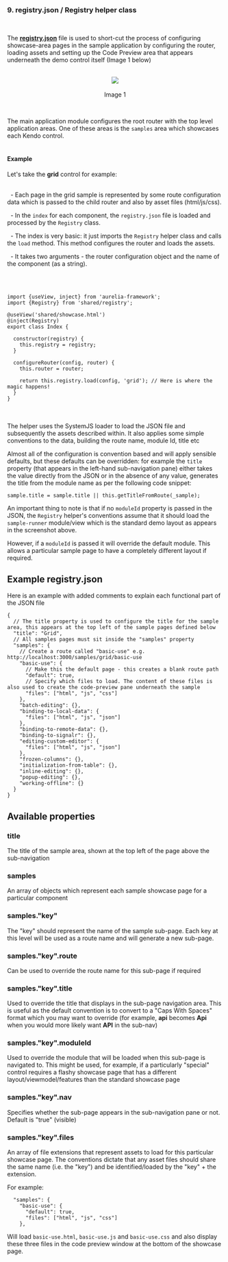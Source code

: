 <br>

### 9. registry.json / Registry helper class
<br>

The **[registry.json](https://github.com/aurelia-ui-toolkits/aurelia-kendoui-bridge/blob/master/sample/src/help/registry.json)** file is used to short-cut the process of configuring showcase-area pages in the sample application by configuring the router, loading assets and setting up the Code Preview area that appears underneath the demo control itself (Image 1 below)
<br><br>

<p align=center>
  <img src="https://cloud.githubusercontent.com/assets/2712405/13131222/1887f220-d5b8-11e5-9588-4ab80cd6abfc.png"></img>
 <br><br>
 Image 1
</p>
<br>

The main application module configures the root router with the top level application areas. One of these areas is the `samples` area which showcases each Kendo control.
<br><br>

#### Example

Let's take the **grid** control for example:
<br><br>

&nbsp;&nbsp;- Each page in the grid sample is represented by some route configuration data which is passed to the child router and also by asset files (html/js/css).

&nbsp;&nbsp;- In the `index` for each component, the `registry.json` file is loaded and processed by the `Registry` class.

&nbsp;&nbsp;- The index is very basic: it just imports the `Registry` helper class and calls the `load` method. This method configures the router and loads the assets.

&nbsp;&nbsp;- It takes two arguments - the router configuration object and the name of the component (as a string).

<br><br>

```
import {useView, inject} from 'aurelia-framework';
import {Registry} from 'shared/registry';

@useView('shared/showcase.html')
@inject(Registry)
export class Index {

  constructor(registry) {
    this.registry = registry;
  }

  configureRouter(config, router) {
    this.router = router;

    return this.registry.load(config, 'grid'); // Here is where the magic happens!
  }
}
```

<br><br>
The helper uses the SystemJS loader to load the JSON file and subsequently the assets described within. It also applies some simple conventions to the data, building the route name, module Id, title etc

Almost all of the configuration is convention based and will apply sensible defaults, but these defaults can be overridden: for example the `title` property (that appears in the left-hand sub-navigation pane) either takes the value directly from the JSON or in the absence of any value, generates the title from the module name as per the following code snippet:

```
sample.title = sample.title || this.getTitleFromRoute(_sample);
```

An important thing to note is that if no `moduleId` property is passed in the JSON, the `Registry` helper's conventions assume that it should load the `sample-runner` module/view which is the standard demo layout as appears in the screenshot above.

However, if a `moduleId` is passed it will override the default module. This allows a particular sample page to have a completely different layout if required.

## Example registry.json

Here is an example with added comments to explain each functional part of the JSON file
```
{
  // The title property is used to configure the title for the sample area, this appears at the top left of the sample pages defined below
  "title": "Grid",
  // All samples pages must sit inside the "samples" property
  "samples": {
    // Create a route called "basic-use" e.g. http://localhost:3000/samples/grid/basic-use
    "basic-use": {
      // Make this the default page - this creates a blank route path
      "default": true,
      // Specify which files to load. The content of these files is also used to create the code-preview pane underneath the sample
      "files": ["html", "js", "css"]
    },
    "batch-editing": {},
    "binding-to-local-data": {
      "files": ["html", "js", "json"]
    },
    "binding-to-remote-data": {},
    "binding-to-signalr": {},
    "editing-custom-editor": {
      "files": ["html", "js", "json"]
    },
    "frozen-columns": {},
    "initialization-from-table": {},
    "inline-editing": {},
    "popup-editing": {},
    "working-offline": {}
  }
}
```

## Available properties

### title
The title of the sample area, shown at the top left of the page above the sub-navigation

### samples
An array of objects which represent each sample showcase page for a particular component

### samples."key"
The "key" should represent the name of the sample sub-page. Each key at this level will be used as a route name and will generate a new sub-page.

### samples."key".route
Can be used to override the route name for this sub-page if required

### samples."key".title
Used to override the title that displays in the sub-page navigation area. This is useful as the default convention is to convert to a "Caps With Spaces" format which you may want to override (for example, **api** becomes **Api** when you would more likely want **API** in the sub-nav)

### samples."key".moduleId
Used to override the module that will be loaded when this sub-page is navigated to. This might be used, for example, if a particularly "special" control requires a flashy showcase page that has a different layout/viewmodel/features than the standard showcase page

### samples."key".nav
Specifies whether the sub-page appears in the sub-navigation pane or not. Default is "true" (visible)

### samples."key".files
An array of file extensions that represent assets to load for this particular showcase page. The conventions dictate that any asset files should share the same name (i.e. the "key") and be identified/loaded by the "key" + the extension.

For example:
```
  "samples": {
    "basic-use": {
      "default": true,
      "files": ["html", "js", "css"]
    },
```

Will load `basic-use.html`, `basic-use.js` and `basic-use.css` and also display these three files in the code preview window at the bottom of the showcase page.